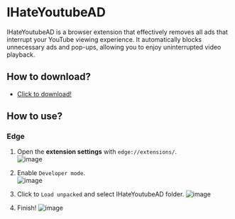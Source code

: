 # IHateYoutubeAD
IHateYoutubeAD is a browser extension that effectively removes all ads that interrupt your YouTube viewing experience. It automatically blocks unnecessary ads and pop-ups, allowing you to enjoy uninterrupted video playback.

## How to download?
- [Click to download!](https://github.com/SILENCE-SIMSOOL/IHateYoutubeAD/releases/download/1.0.0/IHateYoutubeAD-1.0.0.zip)

## How to use?
### Edge
1. Open the **extension settings** with `edge://extensions/`.  
![image](https://github.com/user-attachments/assets/b19d66d3-d4d8-4a1c-a9e8-0960bf148ff3)  


2. Enable `Developer mode`.  
![image](https://github.com/user-attachments/assets/34aa51ce-c647-4494-a5cb-babc59c41e67)  


3. Click to `Load unpacked` and select IHateYoutubeAD folder.
![image](https://github.com/user-attachments/assets/4954e62e-f75f-475f-8ec1-2539922fd69d)  


4. Finish!
![image](https://github.com/user-attachments/assets/98567357-45d6-4aa1-ad67-27ffff9a4029)  

